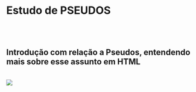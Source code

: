 <h1> Estudo de PSEUDOS </h1>
<br>
<br>
<h2> Introdução com relação a Pseudos, entendendo mais sobre esse assunto em HTML </h2>
<br>
<img src="https://img.shields.io/badge/HTML-239120?style=for-the-badge&logo=html5&logoColor=white">
